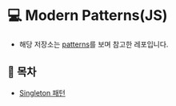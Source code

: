 # 💻 Modern Patterns(JS)

- 해당 저장소는 [patterns](https://patterns-dev-kr.github.io/)를 보며 참고한 레포입니다.

## 📃 목차

- [Singleton 패턴]()
